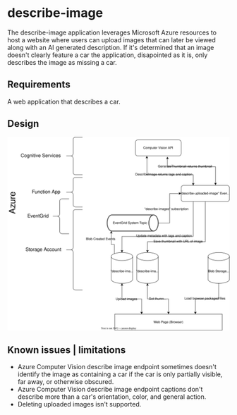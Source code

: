 # describe-image

The describe-image application leverages Microsoft Azure resources to host a website where users can upload images that can later be viewed along with an AI generated description. If it's determined that an image doesn't clearly feature a car the application, disapointed as it is, only describes the image as missing a car. 

## Requirements

A web application that describes a car.

## Design

![Diagram](./assets/describe-image.svg)



## Known issues | limitations

- Azure Computer Vision describe image endpoint sometimes doesn't identify the image as containing a car if the car is only partially visible, far away, or otherwise obscured.
- Azure Computer Vision describe image endpoint captions don't describe more than a car's orientation, color, and general action.
- Deleting uploaded images isn't supported.